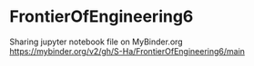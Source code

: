 # FrontierOfEngineering6
Sharing jupyter notebook file on MyBinder.org
https://mybinder.org/v2/gh/S-Ha/FrontierOfEngineering6/main
